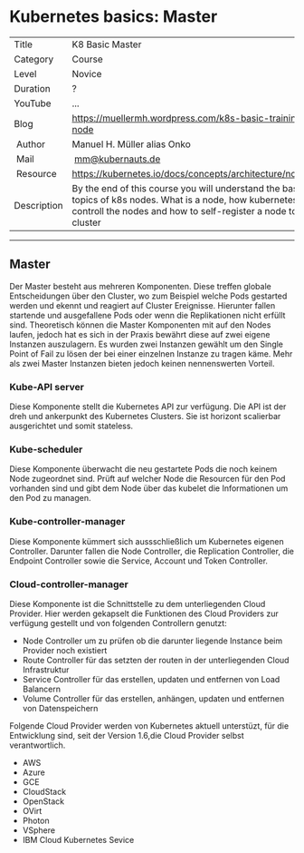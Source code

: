 # Kubernetes basics:  Master

|||
|---|---|
| Title | K8 Basic Master |
| Category | Course |
| Level | Novice |
| Duration | ? |
| YouTube | ... |
| Blog | https://muellermh.wordpress.com/k8s-basic-training-node  |
| Author | Manuel H. Müller alias Onko |
| Mail | mm@kubernauts.de |
| Resource | https://kubernetes.io/docs/concepts/architecture/nodes/ | 
| Description | By the end of this course you will understand the basic topics of k8s nodes. What is a node, how kubernetes controll the nodes and how to self-register a node to the cluster |

---

## Master

Der Master besteht aus mehreren Komponenten. Diese treffen globale Entscheidungen über den Cluster, wo zum Beispiel welche Pods gestarted werden und ekennt und reagiert auf Cluster Ereignisse. Hierunter fallen startende und ausgefallene Pods oder wenn die Replikationen nicht erfüllt sind. Theoretisch können die Master Komponenten mit auf den Nodes laufen, jedoch hat es sich in der Praxis bewährt diese auf zwei eigene Instanzen auszulagern. Es wurden zwei Instanzen gewählt um den Single Point of Fail zu lösen der bei einer einzelnen Instanze zu tragen käme. Mehr als zwei Master Instanzen bieten jedoch keinen nennenswerten Vorteil.

### Kube-API server

Diese Komponente stellt die Kubernetes API zur verfügung. Die API ist der dreh und ankerpunkt des Kubernetes Clusters. Sie ist horizont scalierbar ausgerichtet und somit stateless.

### Kube-scheduler

Diese Komponente überwacht die neu gestartete Pods die noch keinem Node zugeordnet sind. Prüft auf welcher Node die Resourcen für den Pod vorhanden sind und gibt dem Node über das kubelet die Informationen um den Pod zu managen.

### Kube-controller-manager

Diese Komponente kümmert sich aussschließlich um Kubernetes eigenen Controller. Darunter fallen die Node Controller, die Replication Controller, die Endpoint Controller sowie die Service, Account und Token Controller.

### Cloud-controller-manager

Diese Komponente ist die Schnittstelle zu dem unterliegenden Cloud Provider. Hier werden gekapselt die Funktionen des Cloud Providers zur verfügung gestellt und von folgenden Controllern genutzt:

- Node Controller um zu prüfen ob die darunter liegende Instance beim Provider noch existiert
- Route Controller für das setzten der routen in der unterliegenden Cloud Infrastruktur
- Service Controller für das erstellen, updaten und entfernen von Load Balancern
- Volume Controller für das erstellen, anhängen, updaten und entfernen von Datenspeichern

Folgende Cloud Provider werden von Kubernetes aktuell unterstüzt, für die Entwicklung sind, seit der Version 1.6,die Cloud Provider selbst verantwortlich.

- AWS
- Azure
- GCE
- CloudStack
- OpenStack
- OVirt
- Photon
- VSphere
- IBM Cloud Kubernetes Sevice